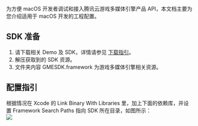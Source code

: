 

为方便 macOS 开发者调试和接入腾讯云游戏多媒体引擎产品 API，本文档主要为您介绍适用于 macOS 开发的工程配置。


## SDK 准备
1. 请下载相关 Demo 及 SDK，详情请参见 [下载指引](https://cloud.tencent.com/document/product/607/18521)。
2. 解压获取到的 SDK 资源。
3. 文件夹内容 GMESDK.framework 为游戏多媒体引擎相关资源。



## 配置指引


根据情况在 Xcode 的 Link Binary With Libraries 里，加上下面的依赖库，并设置 Framework Search Paths 指向 SDK 所在目录，如图所示：  
![](https://main.qcloudimg.com/raw/b6156b8c7a596248c148607070e38f67.png)



